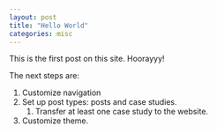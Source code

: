 ```yaml
---
layout: post
title: "Hello World"
categories: misc
---
```


This is the first post on this site. Hoorayyy!

The next steps are:

1. Customize navigation
1. Set up post types: posts and case studies.
    1. Transfer at least one case study to the website.
1. Customize theme.